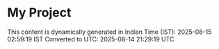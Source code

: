 # My Project

This content is dynamically generated in Indian Time (IST): 2025-08-15 02:59:19 IST
Converted to UTC: 2025-08-14 21:29:19 UTC
